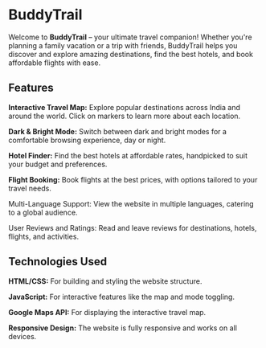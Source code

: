 # BuddyTrail
Welcome to **BuddyTrail** – your ultimate travel companion! Whether you're planning a family vacation or a trip with friends, BuddyTrail helps you discover and explore amazing destinations, find the best hotels, and book affordable flights with ease.
## Features
**Interactive Travel Map:** Explore popular destinations across India and around the world. Click on markers to learn more about each location.

**Dark & Bright Mode:** Switch between dark and bright modes for a comfortable browsing experience, day or night.

**Hotel Finder:** Find the best hotels at affordable rates, handpicked to suit your budget and preferences.

**Flight Booking:** Book flights at the best prices, with options tailored to your travel needs.



Multi-Language Support: View the website in multiple languages, catering to a global audience.

User Reviews and Ratings: Read and leave reviews for destinations, hotels, flights, and activities.

## Technologies Used
**HTML/CSS:** For building and styling the website structure.

**JavaScript:** For interactive features like the map and mode toggling.

**Google Maps API:** For displaying the interactive travel map.

**Responsive Design:** The website is fully responsive and works on all devices.

